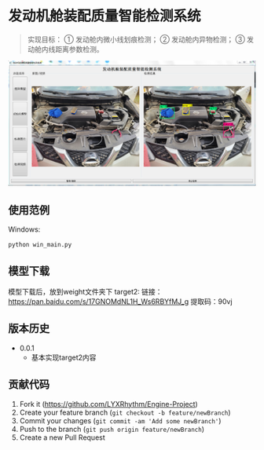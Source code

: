 # 发动机舱装配质量智能检测系统
> 实现目标：
  ① 发动舱内微小线划痕检测；
  ② 发动舱内异物检测；
  ③ 发动舱内线距离参数检测。


![](readme.png)

## 使用范例


Windows:

```sh
python win_main.py
```

## 模型下载

模型下载后，放到weight文件夹下
target2:
    链接：https://pan.baidu.com/s/17GNOMdNL1H_Ws6RBYfMJ_g 
    提取码：90vj 


## 版本历史

* 0.0.1
    * 基本实现target2内容


## 贡献代码

1. Fork it (<https://github.com/LYXRhythm/Engine-Project>)
2. Create your feature branch (`git checkout -b feature/newBranch`)
3. Commit your changes (`git commit -am 'Add some newBranch'`)
4. Push to the branch (`git push origin feature/newBranch`)
5. Create a new Pull Request



